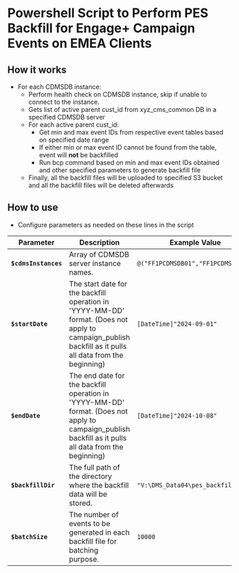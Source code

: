 # Powershell Script to Perform PES Backfill for Engage+ Campaign Events on EMEA Clients

## How it works

- For each CDMSDB instance:
    - Perform health check on CDMSDB instance, skip if unable to connect to the instance.
    - Gets list of active parent cust_id from xyz_cms_common DB in a specified CDMSDB server
    - For each active parent cust_id:
        - Get min and max event IDs from respective event tables based on specified date range
        - If either min or max event ID cannot be found from the table, event will <b>not</b> be backfilled
        - Run bcp command based on min and max event IDs obtained and other specified parameters to generate backfill file
    - Finally, all the backfill files will be uploaded to specified S3 bucket and all the backfill files will be deleted afterwards

## How to use

- Configure parameters as needed on these lines in the script

| Parameter              | Description                                                               | Example Value                             |
|------------------------|---------------------------------------------------------------------------|-------------------------------------------|
| **`$cdmsInstances`**     | Array of CDMSDB server instance names.                   | `@("FF1PCDMSDB01","FF1PCDMSDB10")`                             |
| **`$startDate`**        | The start date for the backfill operation in 'YYYY-MM-DD' format. (Does not apply to campaign_publish backfill as it pulls all data from the beginning)         | `[DateTime]"2024-09-01"`                  |
| **`$endDate`**          | The end date for the backfill operation in 'YYYY-MM-DD' format. (Does not apply to campaign_publish backfill as it pulls all data from the beginning)           | `[DateTime]"2024-10-08"`                  |
| **`$backfillDir`**      | The full path of the directory where the backfill data will be stored.     | `"V:\DMS_Data04\pes_backfill\na"`   |
| **`$batchSize`**         | The number of events to be generated in each backfill file for batching purpose.        | `10000`                         |
